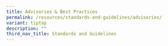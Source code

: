 ```yaml
---
title: Advisories & Best Practices
permalink: /resources/standards-and-guidelines/advisories/
variant: tiptap
description: ""
third_nav_title: Standards and Guidelines
---
```

